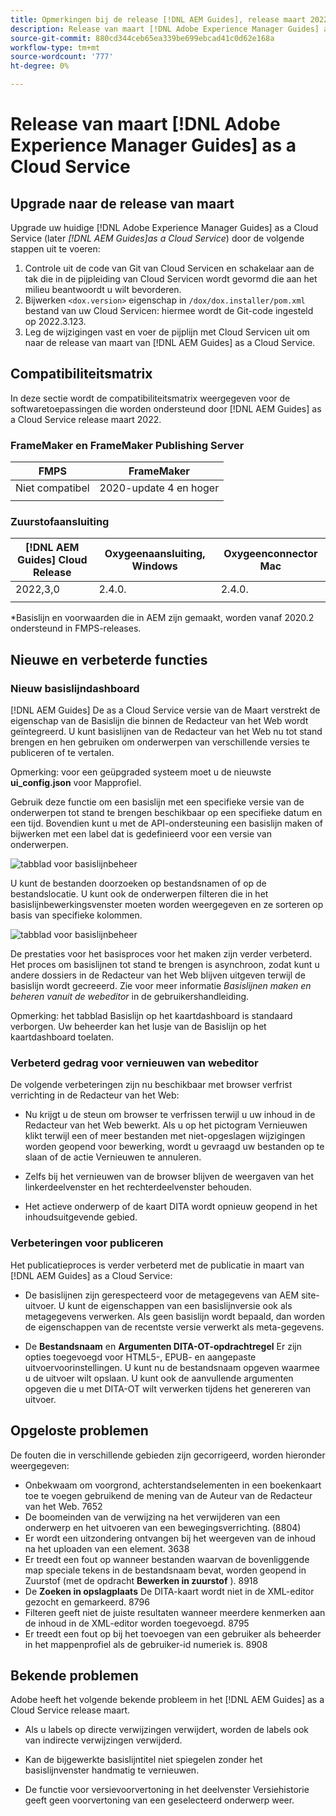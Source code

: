```yaml
---
title: Opmerkingen bij de release [!DNL AEM Guides], release maart 2022
description: Release van maart [!DNL Adobe Experience Manager Guides] as a Cloud Service
source-git-commit: 880cd344ceb65ea339be699ebcad41c0d62e168a
workflow-type: tm+mt
source-wordcount: '777'
ht-degree: 0%

---
```


# Release van maart [!DNL Adobe Experience Manager Guides] as a Cloud Service

## Upgrade naar de release van maart

Upgrade uw huidige [!DNL Adobe Experience Manager Guides] as a Cloud Service (later *[!DNL AEM Guides]as a Cloud Service*) door de volgende stappen uit te voeren:
1. Controle uit de code van Git van Cloud Servicen en schakelaar aan de tak die in de pijpleiding van Cloud Servicen wordt gevormd die aan het milieu beantwoordt u wilt bevorderen.
1. Bijwerken `<dox.version>` eigenschap in `/dox/dox.installer/pom.xml` bestand van uw Cloud Servicen: hiermee wordt de Git-code ingesteld op 2022.3.123.
1. Leg de wijzigingen vast en voer de pijplijn met Cloud Servicen uit om naar de release van maart van [!DNL AEM Guides] as a Cloud Service.

## Compatibiliteitsmatrix

In deze sectie wordt de compatibiliteitsmatrix weergegeven voor de softwaretoepassingen die worden ondersteund door [!DNL AEM Guides] as a Cloud Service release maart 2022.

### FrameMaker en FrameMaker Publishing Server

| FMPS | FrameMaker |
| --- | --- |
| Niet compatibel | 2020-update 4 en hoger |
| | |


### Zuurstofaansluiting

| [!DNL AEM Guides] Cloud Release | Oxygeenaansluiting, Windows | Oxygeenconnector Mac |
| --- | --- | --- |
| 2022,3,0 | 2.4.0. | 2.4.0. |
|  |  |  |

*Basislijn en voorwaarden die in AEM zijn gemaakt, worden vanaf 2020.2 ondersteund in FMPS-releases.

## Nieuwe en verbeterde functies

### Nieuw basislijndashboard

[!DNL AEM Guides] De as a Cloud Service versie van de Maart verstrekt de eigenschap van de Basislijn die binnen de Redacteur van het Web wordt geïntegreerd. U kunt basislijnen van de Redacteur van het Web nu tot stand brengen en hen gebruiken om onderwerpen van verschillende versies te publiceren of te vertalen.

Opmerking: voor een geüpgraded systeem moet u de nieuwste **ui_config.json** voor Mapprofiel.

Gebruik deze functie om een basislijn met een specifieke versie van de onderwerpen tot stand te brengen beschikbaar op een specifieke datum en een tijd. Bovendien kunt u met de API-ondersteuning een basislijn maken of bijwerken met een label dat is gedefinieerd voor een versie van onderwerpen.

![tabblad voor basislijnbeheer](assets/baseline-manage.png)

U kunt de bestanden doorzoeken op bestandsnamen of op de bestandslocatie. U kunt ook de onderwerpen filteren die in het basislijnbewerkingsvenster moeten worden weergegeven en ze sorteren op basis van specifieke kolommen.

![tabblad voor basislijnbeheer](assets/baseline-filter.png)

De prestaties voor het basisproces voor het maken zijn verder verbeterd. Het proces om basislijnen tot stand te brengen is asynchroon, zodat kunt u andere dossiers in de Redacteur van het Web blijven uitgeven terwijl de basislijn wordt gecreeerd. Zie voor meer informatie *Basislijnen maken en beheren vanuit de webeditor* in de gebruikershandleiding.

Opmerking: het tabblad Basislijn op het kaartdashboard is standaard verborgen. Uw beheerder kan het lusje van de Basislijn op het kaartdashboard toelaten.

### Verbeterd gedrag voor vernieuwen van webeditor

De volgende verbeteringen zijn nu beschikbaar met browser verfrist verrichting in de Redacteur van het Web:

* Nu krijgt u de steun om browser te verfrissen terwijl u uw inhoud in de Redacteur van het Web bewerkt. Als u op het pictogram Vernieuwen klikt terwijl een of meer bestanden met niet-opgeslagen wijzigingen worden geopend voor bewerking, wordt u gevraagd uw bestanden op te slaan of de actie Vernieuwen te annuleren.

* Zelfs bij het vernieuwen van de browser blijven de weergaven van het linkerdeelvenster en het rechterdeelvenster behouden.

* Het actieve onderwerp of de kaart DITA wordt opnieuw geopend in het inhoudsuitgevende gebied.

### Verbeteringen voor publiceren

Het publicatieproces is verder verbeterd met de publicatie in maart van [!DNL AEM Guides] as a Cloud Service:

* De basislijnen zijn gerespecteerd voor de metagegevens van AEM site-uitvoer. U kunt de eigenschappen van een basislijnversie ook als metagegevens verwerken. Als geen basislijn wordt bepaald, dan worden de eigenschappen van de recentste versie verwerkt als meta-gegevens.

* De **Bestandsnaam** en **Argumenten DITA-OT-opdrachtregel** Er zijn opties toegevoegd voor HTML5-, EPUB- en aangepaste uitvoervoorinstellingen. U kunt nu de bestandsnaam opgeven waarmee u de uitvoer wilt opslaan. U kunt ook de aanvullende argumenten opgeven die u met DITA-OT wilt verwerken tijdens het genereren van uitvoer.

## Opgeloste problemen

De fouten die in verschillende gebieden zijn gecorrigeerd, worden hieronder weergegeven:

* Onbekwaam om voorgrond, achterstandselementen in een boekenkaart toe te voegen gebruikend de mening van de Auteur van de Redacteur van het Web. 7652
* De boomeinden van de verwijzing na het verwijderen van een onderwerp en het uitvoeren van een bewegingsverrichting. (8804)
* Er wordt een uitzondering ontvangen bij het weergeven van de inhoud na het uploaden van een element. 3638
* Er treedt een fout op wanneer bestanden waarvan de bovenliggende map speciale tekens in de bestandsnaam bevat, worden geopend in Zuurstof (met de opdracht **Bewerken in zuurstof** ). 8918
* De **Zoeken in opslagplaats** De DITA-kaart wordt niet in de XML-editor gezocht en gemarkeerd. 8796
* Filteren geeft niet de juiste resultaten wanneer meerdere kenmerken aan de inhoud in de XML-editor worden toegevoegd. 8795
* Er treedt een fout op bij het toevoegen van een gebruiker als beheerder in het mappenprofiel als de gebruiker-id numeriek is. 8908

## Bekende problemen

Adobe heeft het volgende bekende probleem in het [!DNL AEM Guides] as a Cloud Service release maart.

* Als u labels op directe verwijzingen verwijdert, worden de labels ook van indirecte verwijzingen verwijderd.

* Kan de bijgewerkte basislijntitel niet spiegelen zonder het basislijnvenster handmatig te vernieuwen.

* De functie voor versievoorvertoning in het deelvenster Versiehistorie geeft geen voorvertoning van een geselecteerd onderwerp weer.
